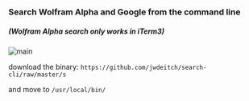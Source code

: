 ### Search Wolfram Alpha and Google from the command line
##### (Wolfram Alpha search only works in iTerm3)


![main](http://rsa.rtc.fm/nzoa2.jpg)

download the binary:
``` https://github.com/jwdeitch/search-cli/raw/master/s ```

and move to ```/usr/local/bin/```
